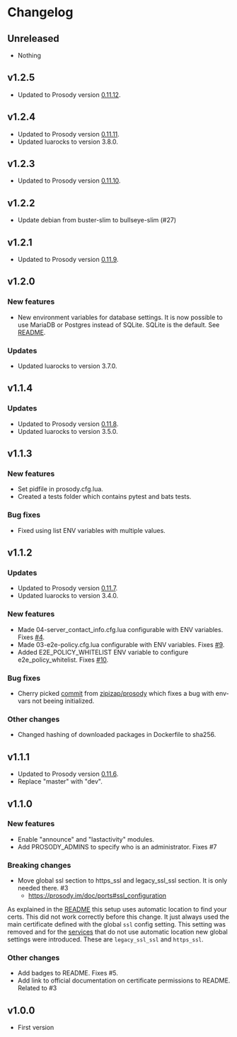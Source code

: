 # Changelog

## Unreleased

* Nothing

## v1.2.5

* Updated to Prosody version [0.11.12](https://blog.prosody.im/prosody-0.11.12-released/).

## v1.2.4

* Updated to Prosody version [0.11.11](https://blog.prosody.im/prosody-0.11.11-released/).
* Updated luarocks to version 3.8.0.

## v1.2.3

* Updated to Prosody version [0.11.10](https://blog.prosody.im/prosody-0.11.10-released/).

## v1.2.2

- Update debian from buster-slim to bullseye-slim (#27)

## v1.2.1

* Updated to Prosody version [0.11.9](https://blog.prosody.im/prosody-0.11.9-released/).

## v1.2.0

### New features

* New environment variables for database settings. It is now possible to use MariaDB or Postgres instead of SQLite. SQLite is the default. See [README](https://github.com/SaraSmiseth/prosody#environment-variables).

### Updates

* Updated luarocks to version 3.7.0.

## v1.1.4

### Updates

* Updated to Prosody version [0.11.8](https://blog.prosody.im/prosody-0.11.8-released/).
* Updated luarocks to version 3.5.0.

## v1.1.3

### New features

* Set pidfile in prosody.cfg.lua.
* Created a tests folder which contains pytest and bats tests.

### Bug fixes

* Fixed using list ENV variables with multiple values.

## v1.1.2

### Updates

* Updated to Prosody version [0.11.7](https://blog.prosody.im/prosody-0.11.7-released/).
* Updated luarocks to version 3.4.0.

### New features

* Made 04-server_contact_info.cfg.lua configurable with ENV variables. Fixes [#4](https://github.com/SaraSmiseth/prosody/issues/4).
* Made 03-e2e-policy.cfg.lua configurable with ENV variables. Fixes [#9](https://github.com/SaraSmiseth/prosody/issues/9).
* Added E2E_POLICY_WHITELIST ENV variable to configure e2e_policy_whitelist. Fixes [#10](https://github.com/SaraSmiseth/prosody/issues/10).

### Bug fixes

* Cherry picked [commit](https://github.com/zipizap/prosody/commit/fa13a990a1b87745ae5f5fe8297cb0669f9e8779) from [zipizap/prosody](https://github.com/zipizap/prosody) which fixes a bug with env-vars not beeing initialized.

### Other changes

* Changed hashing of downloaded packages in Dockerfile to sha256.

## v1.1.1

* Updated to Prosody version [0.11.6](https://blog.prosody.im/prosody-0.11.6-released/).
* Replace "master" with "dev".

## v1.1.0

### New features

* Enable "announce" and "lastactivity" modules.
* Add PROSODY_ADMINS to specify who is an administrator. Fixes #7

### Breaking changes

* Move global ssl section to https_ssl and legacy_ssl_ssl section. It is only needed there. #3
  * <https://prosody.im/doc/ports#ssl_configuration>

As explained in the [README](https://github.com/SaraSmiseth/prosody#ssl-certificates) this setup uses automatic location to find your certs. This did not work correctly before this change. It just always used the main certificate defined with the global `ssl` config setting. This setting was removed and for the [services](https://prosody.im/doc/certificates#service_certificates) that do not use automatic location new global settings were introduced. These are `legacy_ssl_ssl` and `https_ssl`.

### Other changes

* Add badges to README. Fixes #5.
* Add link to official documentation on certificate permissions to README. Related to #3

## v1.0.0

* First version
